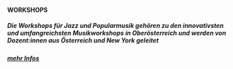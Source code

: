 #### **WORKSHOPS**
##### Die Workshops für Jazz und Popularmusik gehören zu den innovativsten und umfangreichsten Musikworkshops in Oberösterreich und werden von Dozent:innen aus Österreich und New York geleitet
##### [mehr Infos](/workshop)
